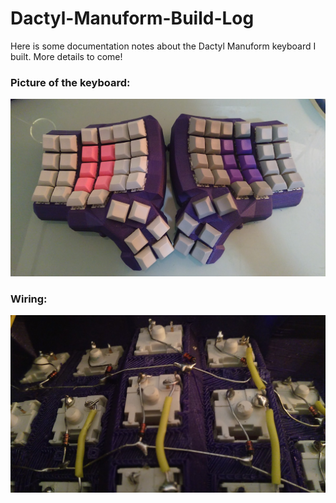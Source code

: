 # Dactyl-Manuform-Build-Log
Here is some documentation notes about the Dactyl Manuform keyboard I built. More details to come!

### Picture of the keyboard:
![Completed Dactyl:](OverviewPicture.jpg)


### Wiring:
![Wiring:](wiringTip.jpg)
